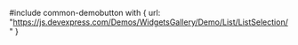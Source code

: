 
#include common-demobutton with {
    url: "https://js.devexpress.com/Demos/WidgetsGallery/Demo/List/ListSelection/"
}

<!-- %fullDescription% -->

<!-- import * from 'api-reference\10 UI Components\CollectionWidget\1 Configuration\onSelectionChanged.md' -->